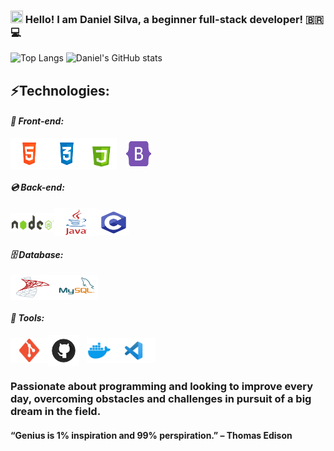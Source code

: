 ### <img height="20" src="https://raw.githubusercontent.com/iampavangandhi/iampavangandhi/master/gifs/Hi.gif" width="20px"> Hello! I am Daniel Silva, a beginner full-stack developer! 🇧🇷💻
 
![Top Langs](https://raw.githubusercontent.com/MicaelliMedeiros/micaellimedeiros/master/image/computer-illustration.png)
![Daniel's GitHub stats](https://github-readme-stats.vercel.app/api?username=danielprogram08&show_icons=true&theme=tokyonight)

## ⚡️Technologies:

#### _**📀 Front-end:**_
<div style="margin: auto; display: flex; align-items: center;">
    <img id="HTML" src="./LogoTechnology/HTML-5.png" width="60" height="50">
    <img id="CSS" src="./LogoTechnology/CSS-3.png" width="60" height="50">
    <img id="JS" src="./LogoTechnology/JS.png" width="50" height="50" style="padding-right: 15px">
    <img id="BOOTSTRAP" src="./LogoTechnology/BOOTSTRAP.png" width="40" height="40">
</div>

#### _**💿 Back-end:**_

<div style="display: flex; align-items: center;">
    <img id="NODE" src="./LogoTechnology/NODE.png" width="70" height="30">
    <img id="JAVA" src="./LogoTechnology/JAVA.png" width="70" height="45">
    <img id="C" src="./LogoTechnology/C.png" width="50" height="40">
</div>

#### _**🗄 Database:**_

<div style="display: flex; align-items: center;">
    <img id="SQL-SERVER" src="./LogoTechnology/SQL-SERVER.png" width="70" height="40">
    <img id="MYSQL" src="./LogoTechnology/MYSQL.png" width="70" height="40">
</div>

#### _**💼 Tools:**_

<div style="display: flex; align-items: center;">
    <img id="GIT" src="./LogoTechnology/GIT.png" width="60" height="40" style="margin-right: 0px;">
    <img id="GITHUB" src="./LogoTechnology/GITHUB.png" width="50" height="50" style="margin-right: 12px;">
    <img id="DOCKER" src="./LogoTechnology/DOCKER.png" width="40" height="40">
    <img id="VSCODE" src="./LogoTechnology/VSCODE.png" width="70" height="40">
</div>

### Passionate about programming and looking to improve every day, overcoming obstacles and challenges in pursuit of a big dream in the field. 
#### “Genius is 1% inspiration and 99% perspiration.” – Thomas Edison
